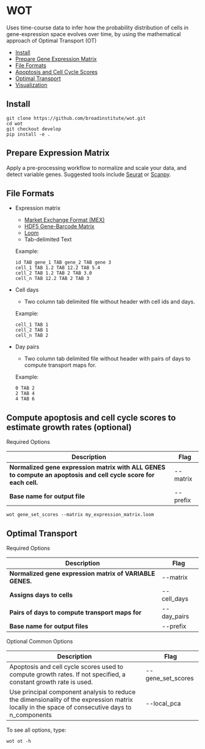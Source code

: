 # WOT

Uses time-course data to infer how the probability distribution of cells in gene-expression space evolves over time,
by using the mathematical approach of Optimal Transport (OT)

* [Install](#install)
* [Prepare Gene Expression Matrix](#prepare-expression-matrix)
* [File Formats](#file_formats)
* [Apoptosis and Cell Cycle Scores](#gene_set_scores)
* [Optimal Transport](#optimal_transport)
* [Visualization](#visualization)



## <a name="install"></a> Install

```
git clone https://github.com/broadinstitute/wot.git
cd wot
git checkout develop
pip install -e .
```

## <a name="prepare-expression-matrix"></a> Prepare Expression Matrix
Apply a pre-processing workflow to normalize and scale your data, and detect variable genes.
Suggested tools include [Seurat](https://satijalab.org/seurat/) or [Scanpy](http://scanpy.readthedocs.io/en/latest/).


## <a name="file_formats"></a> File Formats
* Expression matrix
    * [Market Exchange Format (MEX)](https://support.10xgenomics.com/single-cell-gene-expression/software/pipelines/latest/output/matrices)
    * [HDF5 Gene-Barcode Matrix](https://support.10xgenomics.com/single-cell-gene-expression/software/pipelines/latest/advanced/h5_matrices)
    * [Loom](http://linnarssonlab.org/loompy/format/index.html)
    * Tab-delimited Text
    
    Example:
    ```
    id TAB gene_1 TAB gene_2 TAB gene 3
    cell_1 TAB 1.2 TAB 12.2 TAB 5.4
    cell_2 TAB 1.2 TAB 2 TAB 3.0
    cell_n TAB 12.2 TAB 2 TAB 3
    ```    

* Cell days
    * Two column tab delimited file without header with cell ids and days.

    Example:
    ```
    cell_1 TAB 1
    cell_2 TAB 1
    cell_n TAB 2
    ```
* Day pairs
    * Two column tab delimited file without header with pairs of days to compute transport maps for.

    Example:
    ```
    0 TAB 2
    2 TAB 4
    4 TAB 6
    ```
## <a name="gene_set_scores"></a> Compute apoptosis and cell cycle scores to estimate growth rates (optional)
Required Options

Description | Flag
--- | --- |
**Normalized gene expression matrix with ALL GENES to compute an apoptosis and cell cycle score for each cell.** | --matrix
**Base name for output file** | --prefix


```
wot gene_set_scores --matrix my_expression_matrix.loom
```

## <a name="optimal_transport"></a> Optimal Transport
Required Options

Description | Flag
--- | --- |
**Normalized gene expression matrix of VARIABLE GENES.** | --matrix
**Assigns days to cells** | --cell_days
**Pairs of days to compute transport maps for** | --day_pairs
**Base name for output files** | --prefix

Optional Common Options

Description | Flag
--- | --- |
Apoptosis and cell cycle scores used to compute growth rates. If not specified, a constant growth rate is used. | --gene_set_scores 
Use principal component analysis to reduce the dimensionality of the expression matrix locally in the space of consecutive days to n_components| --local_pca 

To see all options, type:
```
wot ot -h 
```

